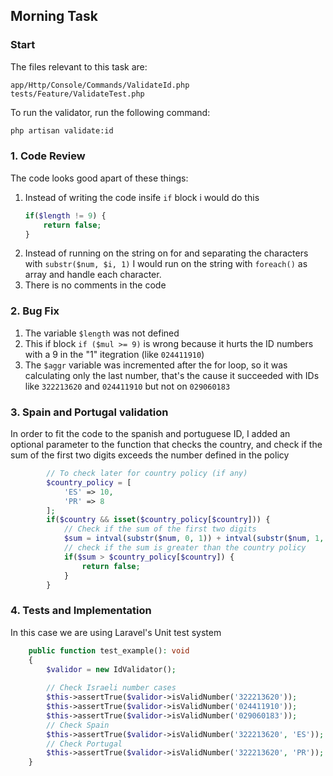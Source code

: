 ## Morning Task

### Start
The files relevant to this task are:
```
app/Http/Console/Commands/ValidateId.php
tests/Feature/ValidateTest.php
```

To run the validator, run the following command:
```bash
php artisan validate:id
```

### 1. Code Review
The code looks good apart of these things:

1. Instead of writing the code insife `if` block i would do this
   ```php
   if($length != 9) {
       return false;
   }
   ```
2. Instead of running on the string on for and separating the characters with `substr($num, $i, 1)` I would run on the string with `foreach()` as array and handle each character.
3. There is no comments in the code

### 2. Bug Fix
1. The variable `$length` was not defined
2. This if block `if ($mul >= 9)` is wrong because it hurts the ID numbers with a 9 in the "1" itegration (like `024411910`)
3. The `$aggr` variable was incremented after the for loop, so it was calculating only the last number, that's the cause it succeeded with IDs like `322213620` and `024411910` but not on `029060183`

### 3. Spain and Portugal validation
In order to fit the code to the spanish and portuguese ID,
I added an optional parameter to the function that checks the country, and check if the sum of the first two digits exceeds the number defined in the policy
    
```php
        // To check later for country policy (if any)
        $country_policy = [
            'ES' => 10,
            'PR' => 8
        ];
        if($country && isset($country_policy[$country])) {
            // Check if the sum of the first two digits
            $sum = intval(substr($num, 0, 1)) + intval(substr($num, 1, 1));
            // check if the sum is greater than the country policy
            if($sum > $country_policy[$country]) {
                return false;
            }
        }
```

### 4. Tests and Implementation
In this case we are using Laravel's Unit test system
```php
    public function test_example(): void
    {
        $validor = new IdValidator();
        
        // Check Israeli number cases
        $this->assertTrue($validor->isValidNumber('322213620'));
        $this->assertTrue($validor->isValidNumber('024411910'));
        $this->assertTrue($validor->isValidNumber('029060183'));
        // Check Spain
        $this->assertTrue($validor->isValidNumber('322213620', 'ES'));
        // Check Portugal
        $this->assertTrue($validor->isValidNumber('322213620', 'PR'));
    }
```

